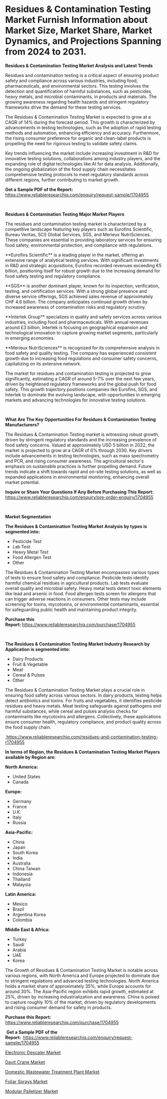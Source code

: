 <p><h1>Residues & Contamination Testing Market Furnish Information about Market Size, Market Share, Market Dynamics, and Projections Spanning from 2024 to 2031.</h1></p><p><strong>Residues & Contamination Testing Market Analysis and Latest Trends</strong></p>
<p><p>Residues and contamination testing is a critical aspect of ensuring product safety and compliance across various industries, including food, pharmaceuticals, and environmental sectors. This testing involves the detection and quantification of harmful substances, such as pesticides, heavy metals, and microbial contaminants, in products and materials. The growing awareness regarding health hazards and stringent regulatory frameworks drive the demand for these testing services.</p><p>The Residues & Contamination Testing Market is expected to grow at a CAGR of 14% during the forecast period. This growth is characterized by advancements in testing technologies, such as the adoption of rapid testing methods and automation, enhancing efficiency and accuracy. Furthermore, the rising consumer preference for organic and clean-label products is propelling the need for rigorous testing to validate safety claims. </p><p>Key trends influencing the market include increasing investment in R&D for innovative testing solutions, collaborations among industry players, and the expanding role of digital technologies like AI for data analysis. Additionally, the ongoing globalization of the food supply chain necessitates comprehensive testing protocols to meet regulatory standards across different regions, further contributing to market growth.</p></p>
<p><strong>Get a Sample PDF of the Report:&nbsp;</strong> <a href="https://www.reliableresearchiq.com/enquiry/request-sample/1704955?utm_campaign=1732&utm_medium=2&utm_source=Github&utm_content=ia&utm_term=21102024&utm_id=residues-contamination-testing">https://www.reliableresearchiq.com/enquiry/request-sample/1704955</a></p>
<p>&nbsp;</p>
<p><strong>Residues & Contamination Testing Major Market Players</strong></p>
<p><p>The residues and contamination testing market is characterized by a competitive landscape featuring key players such as Eurofins Scientific, Bureau Veritas, SCS Global Services, SGS, and Merieux NutriSciences. These companies are essential in providing laboratory services for ensuring food safety, environmental protection, and compliance with regulations.</p><p>**Eurofins Scientific** is a leading player in the market, offering an extensive range of analytical testing services. With significant investments in R&D and strategic acquisitions, Eurofins recorded revenues exceeding €5 billion, positioning itself for robust growth due to the increasing demand for food safety testing and regulatory compliance.</p><p>**SGS** is another dominant player, known for its inspection, verification, testing, and certification services. With a strong global presence and diverse service offerings, SGS achieved sales revenue of approximately CHF 4.6 billion. The company anticipates continued growth driven by increased awareness of contamination risks and regulatory scrutiny.</p><p>**Intertek Group** specializes in quality and safety services across various industries, including food and pharmaceuticals. With annual revenues around £3 billion, Intertek is focusing on geographical expansion and technological innovation to capture growing market segments, particularly in emerging economies.</p><p>**Merieux NutriSciences** is recognized for its comprehensive analysis in food safety and quality testing. The company has experienced consistent growth due to increasing food regulations and consumer safety concerns, capitalizing on its extensive network.</p><p>The market for residues and contamination testing is projected to grow significantly, estimating a CAGR of around 5-7% over the next few years, driven by heightened regulatory frameworks and the global push for food safety. This growth trajectory positions companies like Eurofins, SGS, and Intertek to dominate the evolving landscape, with opportunities in emerging markets and advancing technologies for innovative testing solutions.</p></p>
<p>&nbsp;</p>
<p><strong>What Are The Key Opportunities For Residues & Contamination Testing Manufacturers?</strong></p>
<p><p>The Residues & Contamination Testing market is witnessing robust growth, driven by stringent regulatory standards and the increasing prevalence of food safety concerns. Valued at approximately USD 5 billion in 2022, the market is projected to grow at a CAGR of 6% through 2030. Key drivers include advancements in testing technologies, such as mass spectrometry and PCR, and rising consumer awareness. The agricultural sector's emphasis on sustainable practices is further propelling demand. Future trends indicate a shift towards rapid and on-site testing solutions, as well as expanded applications in environmental monitoring, enhancing overall market potential.</p></p>
<p><strong>Inquire or Share Your Questions If Any Before Purchasing This Report:</strong> <a href="https://www.reliableresearchiq.com/enquiry/pre-order-enquiry/1704955?utm_campaign=1732&utm_medium=2&utm_source=Github&utm_content=ia&utm_term=21102024&utm_id=residues-contamination-testing">https://www.reliableresearchiq.com/enquiry/pre-order-enquiry/1704955</a></p>
<p>&nbsp;</p>
<p><strong>Market Segmentation</strong></p>
<p><strong>The Residues & Contamination Testing Market Analysis by types is segmented into:</strong></p>
<p><ul><li>Pesticide Test</li><li>Lab Test</li><li>Heavy Metal Test</li><li>Food Allergen Test</li><li>Other</li></ul></p>
<p><p>The Residues & Contamination Testing Market encompasses various types of tests to ensure food safety and compliance. Pesticide tests identify harmful chemical residues in agricultural products. Lab tests evaluate overall quality and microbial safety. Heavy metal tests detect toxic elements like lead and arsenic in food. Food allergen tests screen for allergens that can trigger adverse reactions in consumers. Other tests may include screening for toxins, mycotoxins, or environmental contaminants, essential for safeguarding public health and maintaining product integrity.</p></p>
<p><strong>Purchase this Report:&nbsp;</strong><a href="https://www.reliableresearchiq.com/purchase/1704955?utm_campaign=1732&utm_medium=2&utm_source=Github&utm_content=ia&utm_term=21102024&utm_id=residues-contamination-testing">https://www.reliableresearchiq.com/purchase/1704955</a></p>
<p>&nbsp;</p>
<p><strong>The Residues & Contamination Testing Market Industry Research by Application is segmented into:</strong></p>
<p><ul><li>Dairy Products</li><li>Fruit & Vegetable</li><li>Meat</li><li>Cereal & Pulses</li><li>Other</li></ul></p>
<p><p>The Residues & Contamination Testing Market plays a crucial role in ensuring food safety across various sectors. In dairy products, testing helps detect antibiotics and toxins. For fruits and vegetables, it identifies pesticide residues and heavy metals. Meat testing safeguards against pathogens and harmful substances, while cereal and pulses analysis checks for contaminants like mycotoxins and allergens. Collectively, these applications ensure consumer health, regulatory compliance, and product quality across the food supply chain.</p></p>
<p><a href="https://www.reliableresearchiq.com/residues-and-contamination-testing-r1704955?utm_campaign=1732&utm_medium=2&utm_source=Github&utm_content=ia&utm_term=21102024&utm_id=residues-contamination-testing">&nbsp;https://www.reliableresearchiq.com/residues-and-contamination-testing-r1704955</a></p>
<p><strong>In terms of Region, the Residues & Contamination Testing Market Players available by Region are:</strong></p>
<p>
    <p> <strong> North America: </strong>
        <ul>
            <li>United States</li>
            <li>Canada</li>
        </ul>
        </p> 
    <p> <strong> Europe: </strong>
        <ul>
            <li>Germany</li>
            <li>France</li>
            <li>U.K.</li>
            <li>Italy</li>
            <li>Russia</li>
        </ul>
        </p> 
    <p> <strong> Asia-Pacific: </strong>
        <ul>
            <li>China</li>
            <li>Japan</li>
            <li>South Korea</li>
            <li>India</li>
            <li>Australia</li>
            <li>China Taiwan</li>
            <li>Indonesia</li>
            <li>Thailand</li>
            <li>Malaysia</li>
        </ul>
        </p> 
    <p> <strong> Latin America: </strong>
        <ul>
            <li>Mexico</li>
            <li>Brazil</li>
            <li>Argentina Korea</li>
            <li>Colombia</li>
        </ul>
        </p> 
    <p> <strong> Middle East & Africa: </strong>
        <ul>
            <li>Turkey</li>
            <li>Saudi</li>
            <li>Arabia</li>
            <li>UAE</li>
            <li>Korea</li>
        </ul>
    </p>
    </p>
<p><p>The Growth of Residues & Contamination Testing Market is notable across various regions, with North America and Europe projected to dominate due to stringent regulations and advanced testing technologies. North America holds a market share of approximately 35%, while Europe accounts for around 30%. The Asia-Pacific region exhibits rapid growth, estimated at 25%, driven by increasing industrialization and awareness. China is poised to capture roughly 10% of the market, driven by regulatory developments and rising consumer demand for safety in products.</p></p>
<p><strong>Purchase this Report: </strong><a href="https://www.reliableresearchiq.com/purchase/1704955?utm_campaign=1732&utm_medium=2&utm_source=Github&utm_content=ia&utm_term=21102024&utm_id=residues-contamination-testing">https://www.reliableresearchiq.com/purchase/1704955</a></p>
<p>&nbsp;<strong>Get a Sample PDF of the Report:&nbsp;&nbsp;</strong><a href="https://www.reliableresearchiq.com/enquiry/request-sample/1704955?utm_campaign=1732&utm_medium=2&utm_source=Github&utm_content=ia&utm_term=21102024&utm_id=residues-contamination-testing">https://www.reliableresearchiq.com/enquiry/request-sample/1704955</a></p>
<p><strong></strong></p>
<p><p><a href="https://www.linkedin.com/pulse/global-electronic-descaler-market-trends-analysis-future-mpvbf?utm_campaign=1732&utm_medium=2&utm_source=Github&utm_content=ia&utm_term=21102024&utm_id=residues-contamination-testing">Electronic Descaler Market</a></p><p><a href="https://www.linkedin.com/pulse/evolution-davit-crane-market-key-shifts-from-2024-2031-0bgwf?utm_campaign=1732&utm_medium=2&utm_source=Github&utm_content=ia&utm_term=21102024&utm_id=residues-contamination-testing">Davit Crane Market</a></p><p><a href="https://www.linkedin.com/pulse/future-innovation-global-domestic-wastewater-treatment-plant-mmepf?utm_campaign=1732&utm_medium=2&utm_source=Github&utm_content=ia&utm_term=21102024&utm_id=residues-contamination-testing">Domestic Wastewater Treatment Plant Market</a></p><p><a href="https://github.com/JudyWalsh475/Market-Research-Report-List-1/blob/main/foliar-sprays-market.md?utm_campaign=1732&utm_medium=2&utm_source=Github&utm_content=ia&utm_term=21102024&utm_id=residues-contamination-testing">Foliar Sprays Market</a></p><p><a href="https://www.linkedin.com/pulse/digital-transformation-modular-palletizer-industry-market-avu9f?utm_campaign=1732&utm_medium=2&utm_source=Github&utm_content=ia&utm_term=21102024&utm_id=residues-contamination-testing">Modular Palletizer Market</a></p></p>